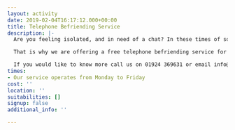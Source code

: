 ```yaml
---
layout: activity
date: 2019-02-04T16:17:12.000+00:00
title: Telephone Befriending Service
description: |-
  Are you feeling isolated, and in need of a chat? In these times of social distancing and self-isolation we know it can get lonely.

  That is why we are offering a free telephone befriending service for all adults.

  If you would like to know more call us on 01924 369631 or email info@stgeorgeslupset.org.uk
times:
- Our service operates from Monday to Friday
cost: ''
location: ''
suitabilities: []
signup: false
additional_info: ''

---
```

